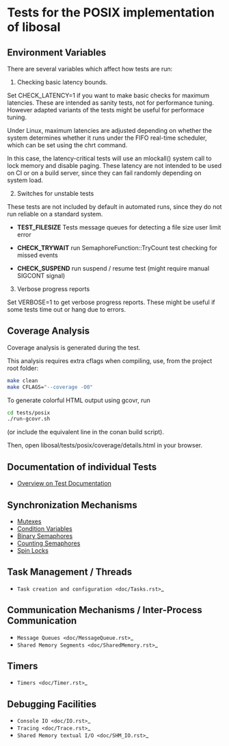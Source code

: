 # Tests for the POSIX implementation of libosal

## Environment Variables

There are several variables which affect how tests are run:

1. Checking basic latency bounds.

Set CHECK_LATENCY=1 if you want to make basic checks for maximum
latencies. These are intended as sanity tests, not for performance
tuning. However adapted variants of the tests might
be useful for performace tuning.

Under Linux, maximum latencies are adjusted depending on whether
the system determines whether it runs under the FIFO
real-time scheduler, which can be set using the chrt command.

In this case, the latency-critical tests will use an mlockall() system
call to lock memory and disable paging. These latency are not intended
to be used on CI or on a build server, since they can fail randomly
depending on system load.

2. Switches for unstable tests

These tests are not included by default in automated runs,
since they do not run reliable on a standard system.

* **TEST_FILESIZE** Tests message queues for detecting a file size user limit error

* **CHECK_TRYWAIT** run SemaphoreFunction::TryCount test checking for missed events

* **CHECK_SUSPEND** run suspend / resume test (might require manual SIGCONT signal)

3. Verbose progress reports

Set VERBOSE=1 to get verbose progress reports. These might be
useful if some tests time out or hang due to errors.


## Coverage Analysis

Coverage analysis is generated during the test.

This analysis requires extra cflags when compiling,
use, from the project root folder:

````bash
make clean
make CFLAGS="--coverage -O0"
````

To generate colorful HTML output using gcovr, run

````bash
cd tests/posix
./run-gcovr.sh
````

(or include the equivalent line in the conan build script).

Then, open libosal/tests/posix/coverage/details.html
in your browser.

## Documentation of individual Tests

* [Overview on Test Documentation](doc/Overview.rst)

Synchronization Mechanisms
--------------------------

* [Mutexes](doc/Mutex.rst)
* [Condition Variables](doc/Condition_Variables.rst)
* [Binary Semaphores](doc/Binary_Semaphore.rst)
* [Counting Semaphores](doc/Counting_Semaphore.rst)
* [Spin Locks](doc/Spinlock.rst)

  
Task Management / Threads
-------------------------

* `Task creation and configuration <doc/Tasks.rst>`_


Communication Mechanisms / Inter-Process Communication
------------------------------------------------------

* `Message Queues <doc/MessageQueue.rst>`_
* `Shared Memory Segments <doc/SharedMemory.rst>`_


Timers
------

* `Timers <doc/Timer.rst>`_


Debugging Facilities
--------------------

* `Console IO <doc/IO.rst>`_
* `Tracing <doc/Trace.rst>`_
* `Shared Memory textual I/O <doc/SHM_IO.rst>`_


